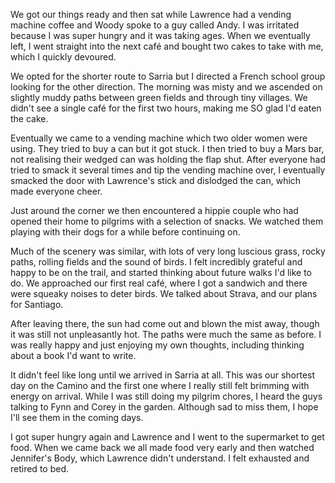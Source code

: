 We got our things ready and then sat while Lawrence had a vending machine coffee and Woody spoke to a guy called Andy. I was irritated because I was super hungry and it was taking ages. When we eventually left, I went straight into the next café and bought two cakes to take with me, which I quickly devoured.

We opted for the shorter route to Sarria but I directed a French school group looking for the other direction. The morning was misty and we ascended on slightly muddy paths between green fields and through tiny villages. We didn't see a single café for the first two hours, making me SO glad I'd eaten the cake.

Eventually we came to a vending machine which two older women were using. They tried to buy a can but it got stuck. I then tried to buy a Mars bar, not realising their wedged can was holding the flap shut. After everyone had tried to smack it several times and tip the vending machine over, I eventually smacked the door with Lawrence's stick and dislodged the can, which made everyone cheer.

Just around the corner we then encountered a hippie couple who had opened their home to pilgrims with a selection of snacks. We watched them playing with their dogs for a while before continuing on.

Much of the scenery was similar, with lots of very long luscious grass, rocky paths, rolling fields and the sound of birds. I felt incredibly grateful and happy to be on the trail, and started thinking about future walks I'd like to do. We approached our first real café, where I got a sandwich and there were squeaky noises to deter birds. We talked about Strava, and our plans for Santiago.

After leaving there, the sun had come out and blown the mist away, though it was still not unpleasantly hot. The paths were much the same as before. I was really happy and just enjoying my own thoughts, including thinking about a book I'd want to write.

It didn't feel like long until we arrived in Sarria at all. This was our shortest day on the Camino and the first one where I really still felt brimming with energy on arrival. While I was still doing my pilgrim chores, I heard the guys talking to Fynn and Corey in the garden. Although sad to miss them, I hope I'll see them in the coming days.

I got super hungry again and Lawrence and I went to the supermarket to get food. When we came back we all made food very early and then watched Jennifer's Body, which Lawrence didn't understand. I felt exhausted and retired to bed.